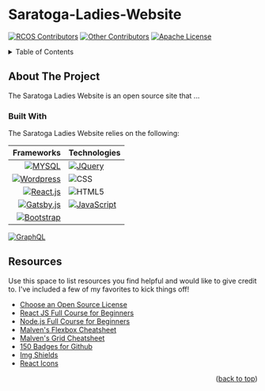 # Saratoga-Ladies-Website

<a name="readme-top"></a>

<!-- PROJECT SHIELDS -->
[![RCOS Contributors][contributors-shield]][contributors-url]
[![Other Contributors][other-contributors-shield]][contributors-url]
[![Apache License][license-shield]][license-url]


<!-- PROJECT LOGO -->
<!--
<br />
<div align="center">
  <a href="">
    <img src="" alt="Logo" width="80" height="80">
  </a>

</div>
-->


<!-- TABLE OF CONTENTS -->
<details>
  <summary>Table of Contents</summary>
  <ol>
    <li>
      <a href="#about-the-project">About The Project</a>
      <ul>
        <li><a href="#built-with">Built With</a></li>
      </ul>
    </li>
    <li>
      <a href="#getting-started">Getting Started</a>
      <ul>
        <li><a href="#prerequisites">Prerequisites</a></li>
        <li><a href="#installation">Installation</a></li>
      </ul>
    </li>
    <li><a href="#roadmap">Roadmap</a></li>
    <li><a href="#contributing">Contributing</a></li>
    <li><a href="#license">License</a></li>
    <li><a href="#acknowledgments">Resources</a></li>
  </ol>
</details>



<!-- ABOUT THE PROJECT -->
## About The Project

The Saratoga Ladies Website is an open source site that ...

### Built With
<!-- https://dev.to/envoy_/150-badges-for-github-pnk -->
The Saratoga Ladies Website relies on the following:

| Frameworks                    | Technologies                      |
| ---:                          | :----                             |
| [![MYSQL]][MYSQL-url]         | [![JQuery]][JQuery-url]           |
| [![Wordpress]][Wordpress-url] | ![CSS]                            |
| [![React.js]][React-url]      | ![HTML5]                          |
| [![Gatsby.js]][Gatsby-url]    | [![JavaScript]][JavaScript-url]   |
| [![Bootstrap]][Bootstrap-url] |                                   |
[![GraphQL]][GraphQL-url]

<!-- Resources -->
## Resources

Use this space to list resources you find helpful and would like to give credit to. I've included a few of my favorites to kick things off!

* [Choose an Open Source License](https://choosealicense.com)
* [React JS Full Course for Beginners](https://www.youtube.com/watch?v=RVFAyFWO4go&t=39s&ab_channel=DaveGray)
* [Node.js Full Course for Beginners](https://www.youtube.com/watch?v=f2EqECiTBL8&start=11729&ab_channel=DaveGray)
* [Malven's Flexbox Cheatsheet](https://flexbox.malven.co/)
* [Malven's Grid Cheatsheet](https://grid.malven.co/)
* [150 Badges for Github](https://dev.to/envoy_/150-badges-for-github-pnk)
* [Img Shields](https://shields.io)
* [React Icons](https://react-icons.github.io/react-icons/search)

<p align="right">(<a href="#readme-top">back to top</a>)</p>



<!-- MARKDOWN LINKS & IMAGES -->
<!-- https://www.markdownguide.org/basic-syntax/#reference-style-links -->
[contributors-shield]: https://img.shields.io/badge/all_contributors-9-red.svg?style=flat-square
[other-contributors-shield]: https://img.shields.io/badge/contributors-0-red.svg?style=flat-square
[contributors-url]: https://github.com/GroopFit/GroopFit-Web-App/graphs/contributors
[license-shield]: https://img.shields.io/badge/License-Apache_2.0-blue.svg
[license-url]: https://github.com/GroopFit/GroopFit-Web-App/blob/main/LICENSE

[React.js]: https://img.shields.io/badge/React-20232A?style=for-the-badge&logo=react&logoColor=61DAFB
[React-url]: https://reactjs.org/
[MYSQL]: https://img.shields.io/badge/MySQL-005C84?style=for-the-badge&logo=mysql&logoColor=white
[MYSQL-url]: https://www.mysql.com/
[Wordpress]: https://img.shields.io/badge/Wordpress-21759B?style=for-the-badge&logo=wordpress&logoColor=white
[Wordpress-url]: https://wordpress.com/
[Gatsby.js]: https://img.shields.io/badge/Gatsby-663399?style=for-the-badge&logo=gatsby&logoColor=white
[Gatsby-url]: https://www.gatsbyjs.com/
[GraphQL]: https://img.shields.io/badge/-GraphQL-E10098?style=for-the-badge&logo=graphql&logoColor=white
[GraphQL-url]: https://graphql.org/

[Bootstrap]: https://img.shields.io/badge/Bootstrap-563D7C?style=for-the-badge&logo=bootstrap&logoColor=white
[Bootstrap-url]: https://getbootstrap.com
[HTML5]: https://img.shields.io/badge/HTML5-E34F26?style=for-the-badge&logo=html5&logoColor=white
[CSS]: https://img.shields.io/badge/CSS-239120?&style=for-the-badge&logo=css3&logoColor=white
[JavaScript]: https://img.shields.io/badge/JavaScript-F7DF1E?style=for-the-badge&logo=javascript&logoColor=black
[Javascript-url]: https://www.javascript.com/
[JQuery]: https://img.shields.io/badge/jQuery-0769AD?style=for-the-badge&logo=jquery&logoColor=white
[JQuery-url]: https://jquery.com 
